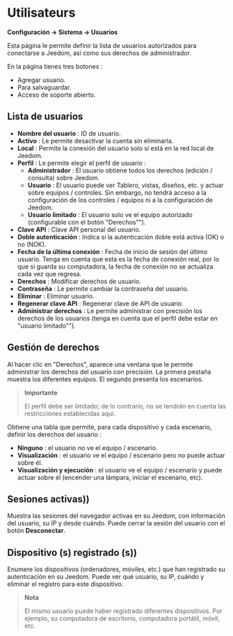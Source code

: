 # Utilisateurs
**Configuración → Sistema → Usuarios**

Esta página le permite definir la lista de usuarios autorizados para conectarse a Jeedom, así como sus derechos de administrador.

En la página tienes tres botones :

- Agregar usuario.
- Para salvaguardar.
- Acceso de soporte abierto.

## Lista de usuarios

- **Nombre del usuario** : ID de usuario.
- **Activo** : Le permite desactivar la cuenta sin eliminarla.
- **Local** : Permite la conexión del usuario solo si está en la red local de Jeedom.
- **Perfil** : Le permite elegir el perfil de usuario :
    - **Administrador** : El usuario obtiene todos los derechos (edición / consulta) sobre Jeedom.
    - **Usuario** : El usuario puede ver Tablero, vistas, diseños, etc. y actuar sobre equipos / controles. Sin embargo, no tendrá acceso a la configuración de los controles / equipos ni a la configuración de Jeedom.
    - **Usuario limitado** : El usuario solo ve el equipo autorizado (configurable con el botón "Derechos"").
- **Clave API** : Clave API personal del usuario.
- **Doble autenticación** : Indica si la autenticación doble está activa (OK) o no (NOK).
- **Fecha de la última conexión** : Fecha de inicio de sesión del último usuario. Tenga en cuenta que esta es la fecha de conexión real, por lo que si guarda su computadora, la fecha de conexión no se actualiza cada vez que regresa.
- **Derechos** : Modificar derechos de usuario.
- **Contraseña** : Le permite cambiar la contraseña del usuario.
- **Eliminar** : Eliminar usuario.
- **Regenerar clave API** : Regenerar clave de API de usuario.
- **Administrar derechos** : Le permite administrar con precisión los derechos de los usuarios (tenga en cuenta que el perfil debe estar en "usuario limitado"").

## Gestión de derechos

Al hacer clic en &quot;Derechos&quot;, aparece una ventana que le permite administrar los derechos del usuario con precisión. La primera pestaña muestra los diferentes equipos. El segundo presenta los escenarios.

> **Importante**
>
> El perfil debe ser limitado; de lo contrario, no se tendrán en cuenta las restricciones establecidas aquí.

Obtiene una tabla que permite, para cada dispositivo y cada escenario, definir los derechos del usuario :
- **Ninguno** : el usuario no ve el equipo / escenario.
- **Visualización** : el usuario ve el equipo / escenario pero no puede actuar sobre él.
- **Visualización y ejecución** : el usuario ve el equipo / escenario y puede actuar sobre él (encender una lámpara, iniciar el escenario, etc).

## Sesiones activas))

Muestra las sesiones del navegador activas en su Jeedom, con información del usuario, su IP y desde cuándo. Puede cerrar la sesión del usuario con el botón **Desconectar**.

## Dispositivo (s) registrado (s))

Enumere los dispositivos (ordenadores, móviles, etc.) que han registrado su autenticación en su Jeedom.
Puede ver qué usuario, su IP, cuándo y eliminar el registro para este dispositivo.

> **Nota**
>
> El mismo usuario puede haber registrado diferentes dispositivos. Por ejemplo, su computadora de escritorio, computadora portátil, móvil, etc.







